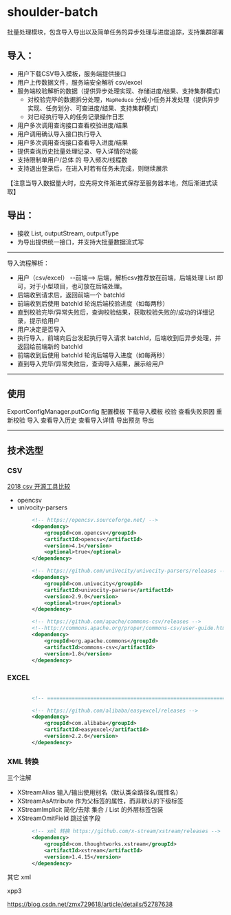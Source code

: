 # shoulder-batch

批量处理模块，包含导入导出以及简单任务的异步处理与进度追踪，支持集群部署

## 导入：

* 用户下载CSV导入模板，服务端提供接口
* 用户上传数据文件，服务端安全解析 csv/excel
* 服务端校验解析的数据（提供异步处理实现、存储进度/结果、支持集群模式）
  * 对校验完毕的数据拆分处理，`MapReduce` 分成小任务并发处理（提供异步实现、任务划分、可查进度/结果、支持集群模式）
  * 对已经执行导入的任务记录操作日志
* 用户多次调用查询接口查看校验进度/结果
* 用户调用确认导入接口执行导入
* 用户多次调用查询接口查看导入进度/结果
* 提供查询历史批量处理记录、导入详情的功能
* 支持限制单用户/总体 的 导入频次/线程数
* 支持退出登录后，在进入时若有任务未完成，则继续展示

【注意当导入数据量大时，应先将文件渐进式保存至服务器本地，然后渐进式读取】

## 导出：

* 接收 List<DTO>, outputStream, outputType
* 为导出提供统一接口，并支持大批量数据流式写

---

导入流程解析：

* 用户（csv/excel） --前端--> 后端，解析csv推荐放在前端，后端处理 List<DTO> 即可，对于小型项目，也可放在后端处理。
* 后端收到请求后，返回前端一个 batchId
* 前端收到后使用 batchId 轮询后端校验进度（如每两秒）
* 直到校验完毕/异常失败后，查询校验结果，获取校验失败的/成功的详细记录，提示给用户
* 用户决定是否导入
* 执行导入，前端向后台发起执行导入请求 batchId，后端收到后异步处理，并返回给前端新的 batchId
* 前端收到后使用 batchId 轮询后端导入进度（如每两秒）
* 直到导入完毕/异常失败后，查询导入结果，展示给用户

-----------

## 使用

ExportConfigManager.putConfig 配置模板
下载导入模板
校验
查看失败原因
重新校验
导入
查看导入历史
查看导入详情
导出预览
导出



------------------

## 技术选型

### CSV

 [2018 csv 开源工具比较](https://github.com/uniVocity/csv-parsers-comparison)

- opencsv
- univocity-parsers
```xml
        <!-- https://opencsv.sourceforge.net/ -->
        <dependency>
            <groupId>com.opencsv</groupId>
            <artifactId>opencsv</artifactId>
            <version>4.1</version>
            <optional>true</optional>
        </dependency>

        <!-- https://github.com/uniVocity/univocity-parsers/releases -->
        <dependency>
            <groupId>com.univocity</groupId>
            <artifactId>univocity-parsers</artifactId>
            <version>2.9.0</version>
            <optional>true</optional>
        </dependency>

        <!-- https://github.com/apache/commons-csv/releases -->
        <!--http://commons.apache.org/proper/commons-csv/user-guide.html-->
        <dependency>
            <groupId>org.apache.commons</groupId>
            <artifactId>commons-csv</artifactId>
            <version>1.8</version>
        </dependency>

```
### EXCEL


```xml

        <!-- =============================================================== -->

        <!-- https://github.com/alibaba/easyexcel/releases -->
        <dependency>
            <groupId>com.alibaba</groupId>
            <artifactId>easyexcel</artifactId>
            <version>2.2.6</version>
        </dependency>

```


### XML 转换

三个注解

- XStreamAlias 输入/输出使用别名（默认类全路径名/属性名）
- XStreamAsAttribute 作为父标签的属性，而非默认的下级标签
- XStreamImplicit 简化/去除 集合 / List 的外层标签包装
- XStreamOmitField 跳过该字段


```xml
        <!-- xml 转换 https://github.com/x-stream/xstream/releases -->
        <dependency>
            <groupId>com.thoughtworks.xstream</groupId>
            <artifactId>xstream</artifactId>
            <version>1.4.15</version>
        </dependency>
```

其它 xml

xpp3

https://blog.csdn.net/zmx729618/article/details/52787638
